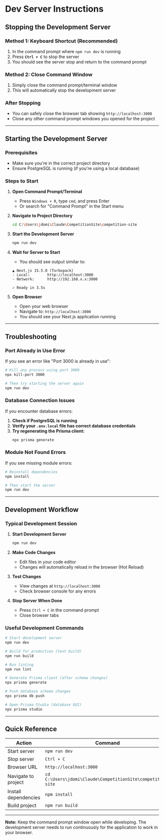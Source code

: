 # Dev Server Instructions

## Stopping the Development Server

### Method 1: Keyboard Shortcut (Recommended)
1. In the command prompt where `npm run dev` is running
2. Press **`Ctrl + C`** to stop the server
3. You should see the server stop and return to the command prompt

### Method 2: Close Command Window
1. Simply close the command prompt/terminal window
2. This will automatically stop the development server

### After Stopping
- You can safely close the browser tab showing `http://localhost:3000`
- Close any other command prompt windows you opened for the project

---

## Starting the Development Server

### Prerequisites
- Make sure you're in the correct project directory
- Ensure PostgreSQL is running (if you're using a local database)

### Steps to Start

1. **Open Command Prompt/Terminal**
   - Press `Windows + R`, type `cmd`, and press Enter
   - Or search for "Command Prompt" in the Start menu

2. **Navigate to Project Directory**
   ```bash
   cd C:\Users\jdomi\Claude\CompetitionSite\competition-site
   ```

3. **Start the Development Server**
   ```bash
   npm run dev
   ```

4. **Wait for Server to Start**
   - You should see output similar to:
   ```
   ▲ Next.js 15.5.0 (Turbopack)
   - Local:        http://localhost:3000
   - Network:      http://192.168.x.x:3000

   ✓ Ready in 3.5s
   ```

5. **Open Browser**
   - Open your web browser
   - Navigate to: `http://localhost:3000`
   - You should see your Next.js application running

---

## Troubleshooting

### Port Already in Use Error
If you see an error like "Port 3000 is already in use":

```bash
# Kill any process using port 3000
npx kill-port 3000

# Then try starting the server again
npm run dev
```

### Database Connection Issues
If you encounter database errors:

1. **Check if PostgreSQL is running**
2. **Verify your `.env.local` file has correct database credentials**
3. **Try regenerating the Prisma client:**
   ```bash
   npx prisma generate
   ```

### Module Not Found Errors
If you see missing module errors:

```bash
# Reinstall dependencies
npm install

# Then start the server
npm run dev
```

---

## Development Workflow

### Typical Development Session

1. **Start Development Server**
   ```bash
   npm run dev
   ```

2. **Make Code Changes**
   - Edit files in your code editor
   - Changes will automatically reload in the browser (Hot Reload)

3. **Test Changes**
   - View changes at `http://localhost:3000`
   - Check browser console for any errors

4. **Stop Server When Done**
   - Press `Ctrl + C` in the command prompt
   - Close browser tabs

### Useful Development Commands

```bash
# Start development server
npm run dev

# Build for production (test build)
npm run build

# Run linting
npm run lint

# Generate Prisma client (after schema changes)
npx prisma generate

# Push database schema changes
npx prisma db push

# Open Prisma Studio (database GUI)
npx prisma studio
```

---

## Quick Reference

| Action | Command |
|--------|---------|
| Start server | `npm run dev` |
| Stop server | `Ctrl + C` |
| Browser URL | `http://localhost:3000` |
| Navigate to project | `cd C:\Users\jdomi\Claude\CompetitionSite\competition-site` |
| Install dependencies | `npm install` |
| Build project | `npm run build` |

---

**Note:** Keep the command prompt window open while developing. The development server needs to run continuously for the application to work in your browser.
